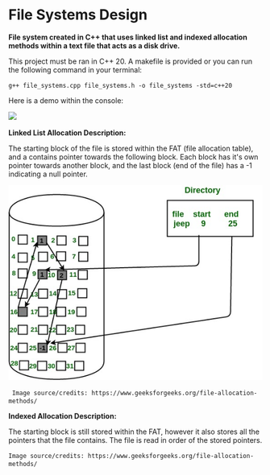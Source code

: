 # File Systems Design

**File system created in C++ that uses linked list and indexed allocation methods within a text file that acts as a disk drive.**

This project must be ran in C++ 20. A makefile is provided or you can run the following command in your terminal:
```
g++ file_systems.cpp file_systems.h -o file_systems -std=c++20
```

Here is a demo within the console:

<img src="demo.gif">

**Linked List Allocation Description:**

The starting block of the file is stored within the FAT (file allocation table), and a contains pointer towards the following block. Each block has it's own pointer towards another block, and the last block (end of the file) has a -1 indicating a null pointer.

<p align="center">
<img src="linkedlist.jpeg"></p>

```
 Image source/credits: https://www.geeksforgeeks.org/file-allocation-methods/
```
 
 
**Indexed Allocation Description:**

The starting block is still stored within the FAT, however it also stores all the pointers that the file contains. The file is read in order of the stored pointers.

 <p align="center">
 <src="indexed.jpeg"></p>
 
 ```
 Image source/credits: https://www.geeksforgeeks.org/file-allocation-methods/
 ```
